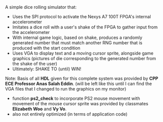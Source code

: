 A simple dice rolling simulator that:
- Uses the SPI protocol to activate the Nexys A7 100T FPGA's internal accelerometer
- Imitates a dice roll with a user's shake of the FPGA to gather input from the accelerometer
- With internal game logic, based on shake, produces a randomly generated number that must match another RNG number that is produced with the start condition
- Uses VGA to display text and a moving cursor sprite, alongside game graphics (pictures of die corresponding to the generated number from the shake of the user)
- Ultimately: SHAKE TO (until) WIN!


Note: Basis of all **HDL** given for this complete system was provided by **CPP ECE Professor Anas Salah Eddin**. (will be left like this until I can find the VGA files that I changed to run the graphics on my monitor)
- function **ps2_check** to incorporate PS2 mouse movement with movement of the mouse cursor sprite was provided by classmates **Elizabeth Woo** and **Vy Vo**.
- also not entirely optimized (in terms of application code) 
